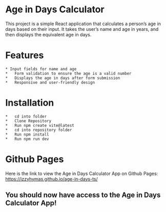 # Age in Days Calculator

This project is a simple React application that calculates a person’s age in days based on their input. It takes the user’s name and age in years, and then displays the equivalent age in days.

# Features

	* Input fields for name and age
	*	Form validation to ensure the age is a valid number
	*	Displays the age in days after form submission
	*	Responsive and user-friendly design

# Installation

	*	cd into folder
	*	Clone Repository
	*	Run npm create vite@latest
	*	cd into repository folder
    *	Run npm install
	*	Run npm run dev

# Github Pages

Here is the link to view the Age in Days Calculator App on Github Pages: <br/>
https://izzyhymas.github.io/age-in-days-ts/
   
## You should now have access to the Age in Days Calculator App!